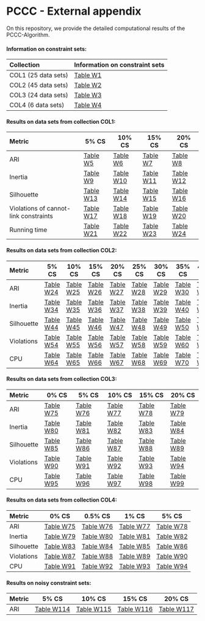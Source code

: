 # PCCC - External appendix

On this repository, we provide the detailed computational results of the PCCC-Algorithm.

#### Information on constraint sets:

| Collection          | Information on constraint sets          |
|:--------------------|:----------------------------------------|
| COL1 (25 data sets) | [Table W1](tables/Constraints-COL1.pdf) |
| COL2 (45 data sets) | [Table W2](tables/Constraints-COL2.pdf) |
| COL3 (24 data sets) | [Table W3](tables/Constraints-COL3.pdf) |
| COL4 (6 data sets)  | [Table W4](tables/Constraints-COL4.pdf) |

#### Results on data sets from collection COL1:

| Metric                                 | 5% CS                               | 10% CS                               | 15% CS                               | 20% CS                               |
|:---------------------------------------|-------------------------------------|--------------------------------------|--------------------------------------|--------------------------------------|
| ARI                                    | [Table W5](tables/ARI-COL1-5.pdf)         | [Table W6](tables/ARI-COL1-10.pdf)         | [Table W7](tables/ARI-COL1-15.pdf)         | [Table W8](tables/ARI-COL1-20.pdf)         |
| Inertia                                | [Table W9](tables/Inertia-COL1-5.pdf)     | [Table W10](tables/Inertia-COL1-10.pdf)    | [Table W11](tables/Inertia-COL1-15.pdf)    | [Table W12](tables/Inertia-COL1-20.pdf)    |
| Silhouette                             | [Table W13](tables/Silhouette-COL1-5.pdf) | [Table W14](tables/Silhouette-COL1-10.pdf) | [Table W15](tables/Silhouette-COL1-15.pdf) | [Table W16](tables/Silhouette-COL1-20.pdf) |
| Violations of cannot-link constraints  | [Table W17](tables/Violations-COL1-5.pdf) | [Table W18](tables/Violations-COL1-10.pdf) | [Table W19](tables/Violations-COL1-15.pdf) | [Table W20](tables/Violations-COL1-20.pdf) |
| Running time                           | [Table W21](tables/CPU-COL1-5.pdf)        | [Table W22](tables/CPU-COL1-10.pdf) | [Table W23](tables/CPU-COL1-15.pdf) | [Table W24](tables/CPU-COL1-20.pdf) |

#### Results on data sets from collection COL2:

| Metric|5% CS | 10% CS | 15% CS | 20% CS | 25% CS | 30% CS | 35% CS | 40% CS | 45% CS | 50% CS | 
|:-----|-----|-----|-----|-----|-----|-----|-----|-----|-----|-----|
| ARI| [Table W24](tables/ARI-COL2-5.pdf)| [Table W25](tables/ARI-COL2-10.pdf)| [Table W26](tables/ARI-COL2-15.pdf)| [Table W27](tables/ARI-COL2-20.pdf)| [Table W28](tables/ARI-COL2-25.pdf)| [Table W29](tables/ARI-COL2-30.pdf)| [Table W30](tables/ARI-COL2-35.pdf)| [Table W31](tables/ARI-COL2-40.pdf)| [Table W32](tables/ARI-COL2-45.pdf)| [Table W33](tables/ARI-COL2-50.pdf)||
| Inertia| [Table W34](tables/Inertia-COL2-5.pdf)| [Table W35](tables/Inertia-COL2-10.pdf)| [Table W36](tables/Inertia-COL2-15.pdf)| [Table W37](tables/Inertia-COL2-20.pdf)| [Table W38](tables/Inertia-COL2-25.pdf)| [Table W39](tables/Inertia-COL2-30.pdf)| [Table W40](tables/Inertia-COL2-35.pdf)| [Table W41](tables/Inertia-COL2-40.pdf)| [Table W42](tables/Inertia-COL2-45.pdf)| [Table W43](tables/Inertia-COL2-50.pdf)||
| Silhouette| [Table W44](tables/Silhouette-COL2-5.pdf)| [Table W45](tables/Silhouette-COL2-10.pdf)| [Table W46](tables/Silhouette-COL2-15.pdf)| [Table W47](tables/Silhouette-COL2-20.pdf)| [Table W48](tables/Silhouette-COL2-25.pdf)| [Table W49](tables/Silhouette-COL2-30.pdf)| [Table W50](tables/Silhouette-COL2-35.pdf)| [Table W51](tables/Silhouette-COL2-40.pdf)| [Table W52](tables/Silhouette-COL2-45.pdf)| [Table W53](tables/Silhouette-COL2-50.pdf)||
| Violations| [Table W54](tables/Violations-COL2-5.pdf)| [Table W55](tables/Violations-COL2-10.pdf)| [Table W56](tables/Violations-COL2-15.pdf)| [Table W57](tables/Violations-COL2-20.pdf)| [Table W58](tables/Violations-COL2-25.pdf)| [Table W59](tables/Violations-COL2-30.pdf)| [Table W60](tables/Violations-COL2-35.pdf)| [Table W61](tables/Violations-COL2-40.pdf)| [Table W62](tables/Violations-COL2-45.pdf)| [Table W63](tables/Violations-COL2-50.pdf)||
| CPU| [Table W64](tables/CPU-COL2-5.pdf)| [Table W65](tables/CPU-COL2-10.pdf)| [Table W66](tables/CPU-COL2-15.pdf)| [Table W67](tables/CPU-COL2-20.pdf)| [Table W68](tables/CPU-COL2-25.pdf)| [Table W69](tables/CPU-COL2-30.pdf)| [Table W70](tables/CPU-COL2-35.pdf)| [Table W71](tables/CPU-COL2-40.pdf)| [Table W72](tables/CPU-COL2-45.pdf)| [Table W73](tables/CPU-COL2-50.pdf)||

#### Results on data sets from collection COL3:

| Metric     | 0% CS                                     | 5% CS                                     | 10% CS                                     | 15% CS                                     | 20% CS                                     | 
|:-----------|-------------------------------------------|-------------------------------------------|--------------------------------------------|--------------------------------------------|--------------------------------------------|
| ARI        | [Table W75](tables/ARI-COL3-0.pdf)        | [Table W76](tables/ARI-COL3-5.pdf)        | [Table W77](tables/ARI-COL3-10.pdf)        | [Table W78](tables/ARI-COL3-15.pdf)        | [Table W79](tables/ARI-COL3-20.pdf)        ||
| Inertia    | [Table W80](tables/Inertia-COL3-0.pdf)    | [Table W81](tables/Inertia-COL3-5.pdf)    | [Table W82](tables/Inertia-COL3-10.pdf)    | [Table W83](tables/Inertia-COL3-15.pdf)    | [Table W84](tables/Inertia-COL3-20.pdf)    ||
| Silhouette | [Table W85](tables/Silhouette-COL3-0.pdf) | [Table W86](tables/Silhouette-COL3-5.pdf) | [Table W87](tables/Silhouette-COL3-10.pdf) | [Table W88](tables/Silhouette-COL3-15.pdf) | [Table W89](tables/Silhouette-COL3-20.pdf) ||
| Violations | [Table W90](tables/Violations-COL3-0.pdf) | [Table W91](tables/Violations-COL3-5.pdf) | [Table W92](tables/Violations-COL3-10.pdf) | [Table W93](tables/Violations-COL3-15.pdf) | [Table W94](tables/Violations-COL3-20.pdf) ||
| CPU        | [Table W95](tables/CPU-COL3-0.pdf)        | [Table W96](tables/CPU-COL3-5.pdf)        | [Table W97](tables/CPU-COL3-10.pdf)        | [Table W98](tables/CPU-COL3-15.pdf)        | [Table W99](tables/CPU-COL3-20.pdf)        ||

#### Results on data sets from collection COL4:

| Metric|0% CS | 0.5% CS | 1% CS | 5% CS | 
|:-----|-----|-----|-----|-----|
| ARI| [Table W75](tables/ARI-COL4-0.pdf)| [Table W76](tables/ARI-COL4-0.5.pdf)| [Table W77](tables/ARI-COL4-1.pdf)| [Table W78](tables/ARI-COL4-5.pdf)||
| Inertia| [Table W79](tables/Inertia-COL4-0.pdf)| [Table W80](tables/Inertia-COL4-0.5.pdf)| [Table W81](tables/Inertia-COL4-1.pdf)| [Table W82](tables/Inertia-COL4-5.pdf)||
| Silhouette| [Table W83](tables/Silhouette-COL4-0.pdf)| [Table W84](tables/Silhouette-COL4-0.5.pdf)| [Table W85](tables/Silhouette-COL4-1.pdf)| [Table W86](tables/Silhouette-COL4-5.pdf)||
| Violations| [Table W87](tables/Violations-COL4-0.pdf)| [Table W88](tables/Violations-COL4-0.5.pdf)| [Table W89](tables/Violations-COL4-1.pdf)| [Table W90](tables/Violations-COL4-5.pdf)||
| CPU| [Table W91](tables/CPU-COL4-0.pdf)| [Table W92](tables/CPU-COL4-0.5.pdf)| [Table W93](tables/CPU-COL4-1.pdf)| [Table W94](tables/CPU-COL4-5.pdf)||

#### Results on noisy constraint sets:

| Metric|5% CS | 10% CS | 15% CS | 20% CS | 
|:-----|-----|-----|-----|-----|
| ARI| [Table W114](tables/ARI-COL1-5.pdf)| [Table W115](tables/ARI-COL1-10.pdf)| [Table W116](tables/ARI-COL1-15.pdf)| [Table W117](tables/ARI-COL1-20.pdf)||
